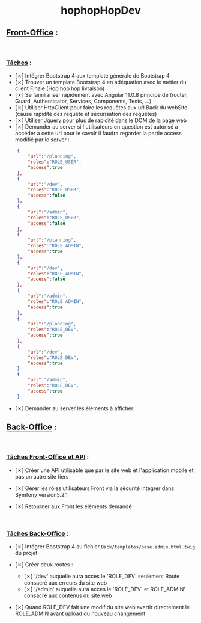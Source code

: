 # <center>hophopHopDev</center>

## <u>Front-Office</u> :
<!-- 
    - Mettre &check devant la tâche pour taches finies

    - Mettre _ devant la tâche pour tâche non faîtes
    
    - Mettre &cross; devant une tâche faîtes mais ne fonctionnant pas comme il faut
-->
<br>

### <u>Tâches</u> :

- [&cross;] Intégrer Bootstrap 4 aux template générale de Bootstrap 4
- [&cross;] Trouver un template Bootstrap 4 en adéquation avec le métier du client Finale (Hop hop hop livraison)
- [&cross;] Se familiariser rapidement avec Angular 11.0.8 principe de (router, Guard, Authenticator, Services, Components, Tests, ...)
- [&cross;] Utiliser HttpClient pour faire les requêtes aux url Back du webSite (cause rapidité des requête et sécurisation des requêtes)
- [&cross;] Utiliser Jquery pour plus de rapidité dans le DOM de la page web
- [&cross;] Demander au server si l'utilisateurs en question est autorisé a accéder a cette 
url pour le savoir il faudra regarder la partie access modifié par le server :
``` json
    {
        "url":"/planning",
        "roles":"ROLE_USER",
        "access":true
    },
    {
        "url":"/dev",
        "roles":"ROLE_USER",
        "access":false
    },
    {
        "url":"/admin",
        "roles":"ROLE_USER",
        "access":false
    },
    {
        "url":"/planning",
        "roles":"ROLE_ADMIN",
        "access":true
    },
    {
        "url":"/dev",
        "roles":"ROLE_ADMIN",
        "access":false
    },
    {
        "url":"/admin",
        "roles":"ROLE_ADMIN",
        "access":true
    },
    {
        "url":"/planning",
        "roles":"ROLE_DEV",
        "access":true
    },
    {
        "url":"/dev",
        "roles":"ROLE_DEV",
        "access":true
    }
    {
        "url":"/admin",
        "roles":"ROLE_DEV",
        "access":true
    }
```
- [&cross;] Demander au server les éléments à afficher

## <u>Back-Office</u> :
<br>

### <u>Tâches Front-Office et API</u> :

- [&cross;] Créer une API utilisable que par le site web et l'application mobile et pas un autre site tiers

- [&cross;] Gérer les rôles utilisateurs Front via la sécurité intégrer dans Symfony version5.2.1

- [&cross;] Retourner aux Front les éléments demandé
<br>

### <u>Tâches Back-Office</u> :
- [&cross;] Intégrer Bootstrap 4 au fichier `Back/templates/base.admin.html.twig` du projet

- [&cross;] Créer deux routes :
    - [&cross;] '/dev' auquelle aura accès le 'ROLE_DEV' seulement Route consacré aux erreurs du site web
    - [&cross;] '/admin' auquelle aura accès le 'ROLE_DEV' et ROLE_ADMIN' consacré aux contenus du site web

- [&cross;] Quand ROLE_DEV fait une modif du site web avertir directement le ROLE_ADMIN avant upload du nouveau changement